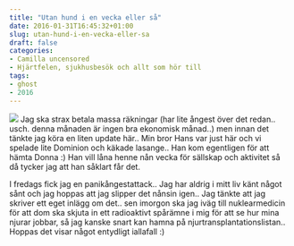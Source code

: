 ```yaml
---
title: "Utan hund i en vecka eller så"
date: 2016-01-31T16:45:32+01:00
slug: utan-hund-i-en-vecka-eller-sa
draft: false
categories:
- Camilla uncensored
- Hjärtfelen, sjukhusbesök och allt som hör till
tags:
- ghost
- 2016
---
```


![](/assets/images/ghost/2016/01/utrotningshotad.jpg)
Jag ska strax betala massa räkningar (har lite ångest över det redan.. usch. denna månaden är ingen bra ekonomisk månad..) men innan det tänkte jag köra en liten update här.. 
Min bror Hans var just här och vi spelade lite Dominion och käkade lasange.. Han kom egentligen för att hämta Donna :) Han vill låna henne nån vecka för sällskap och aktivitet så då tycker jag att han såklart får det.

I fredags fick jag en panikångestattack.. Jag har aldrig i mitt liv känt något sånt och jag hoppas att jag slipper det nånsin igen.. Jag tänkte att jag skriver ett eget inlägg om det.. sen imorgon ska jag iväg till nuklearmedicin för att dom ska skjuta in ett radioaktivt spårämne i mig för att se hur mina njurar jobbar, så jag kanske snart kan hamna på njurtransplantationslistan.. Hoppas det visar något entydligt iallafall :)

